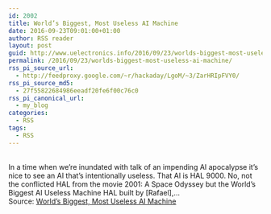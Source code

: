 ```yaml
---
id: 2002
title: World’s Biggest, Most Useless AI Machine
date: 2016-09-23T09:01:00+01:00
author: RSS reader
layout: post
guid: http://www.uelectronics.info/2016/09/23/worlds-biggest-most-useless-ai-machine/
permalink: /2016/09/23/worlds-biggest-most-useless-ai-machine/
rss_pi_source_url:
  - http://feedproxy.google.com/~r/hackaday/LgoM/~3/ZarHRIpFVY0/
rss_pi_source_md5:
  - 27f55822684986eeadf20fe6f00c76c0
rss_pi_canonical_url:
  - my_blog
categories:
  - RSS
tags:
  - RSS
---
```

&#013;  
In a time when we’re inundated with talk of an impending AI apocalypse it’s nice to see an AI that’s intentionally useless. That AI is HAL 9000. No, not the conflicted HAL from the movie 2001: A Space Odyssey but the World’s Biggest AI Useless Machine HAL built by [Rafael],…&#013;  
Source: <a href="http://feedproxy.google.com/~r/hackaday/LgoM/~3/ZarHRIpFVY0/" target="_blank">World’s Biggest, Most Useless AI Machine</a>